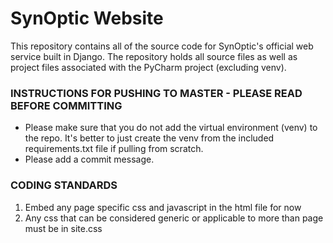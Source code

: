 # SynOptic Website
This repository contains all of the source code for SynOptic's official web service built in Django.
The repository holds all source files as well as project files associated with the PyCharm project (excluding venv). 

### INSTRUCTIONS FOR PUSHING TO MASTER - PLEASE READ BEFORE COMMITTING
* Please make sure that you do not add the virtual environment (venv) to the repo. It's better to just create the venv
from the included requirements.txt file if pulling from scratch.
* Please add a commit message.

### CODING STANDARDS
1. Embed any page specific css and javascript in the html file for now
2. Any css that can be considered generic or applicable to more than page must be in site.css
